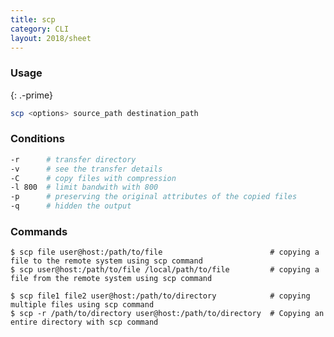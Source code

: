 ```yaml
---
title: scp
category: CLI
layout: 2018/sheet
---
```


### Usage
{: .-prime}

```bash
scp <options> source_path destination_path
```

### Conditions

```bash
-r      # transfer directory 
-v      # see the transfer details
-C      # copy files with compression
-l 800  # limit bandwith with 800
-p      # preserving the original attributes of the copied files
-q      # hidden the output
```

### Commands

    $ scp file user@host:/path/to/file                        # copying a file to the remote system using scp command
    $ scp user@host:/path/to/file /local/path/to/file         # copying a file from the remote system using scp command

    $ scp file1 file2 user@host:/path/to/directory            # copying multiple files using scp command
    $ scp -r /path/to/directory user@host:/path/to/directory  # Copying an entire directory with scp command
